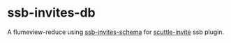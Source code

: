 # ssb-invites-db

A flumeview-reduce using [ssb-invites-schema](https://github.com/kgibb8/ssb-invites-schema) for [scuttle-invite](https://github.com/kgibb8/scuttle-invite) ssb plugin.
